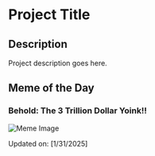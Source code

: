 # Project Title

## Description

Project description goes here.

## Meme of the Day

### Behold: The 3 Trillion Dollar Yoink!!
![Meme Image](https://i.redd.it/q09hrqw4kpfe1.gif)

Updated on: [1/31/2025]